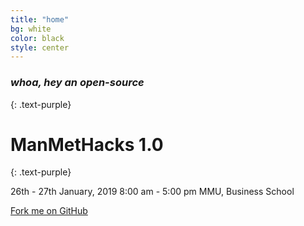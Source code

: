 ```yaml
---
title: "home"
bg: white
color: black
style: center
---
```


### *whoa, hey an open-source*
{: .text-purple}

<span class="fa-stack subtlecircle" style="font-size:100px; background:rgba(255,166,0,0.1)">
  <i class="fa fa-circle fa-stack-2x text-white"></i>
  <i class="fa fa-bicycle fa-stack-1x text-orange"></i>
</span>

# ManMetHacks 1.0
{: .text-purple}


26th - 27th January, 2019
8:00 am - 5:00 pm
MMU, Business School

<span id="forkongithub">
  <a href="{{ site.source_link }}" class="bg-blue">
    Fork me on GitHub
  </a>
</span>
